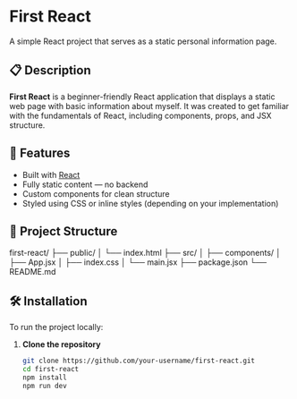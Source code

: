 # First React

A simple React project that serves as a static personal information page.

## 📋 Description

**First React** is a beginner-friendly React application that displays a static web page with basic information about myself. It was created to get familiar with the fundamentals of React, including components, props, and JSX structure.

## 🚀 Features

- Built with [React](https://reactjs.org/)
- Fully static content — no backend
- Custom components for clean structure
- Styled using CSS or inline styles (depending on your implementation)

## 📁 Project Structure

first-react/
├── public/
│ └── index.html
├── src/
│ ├── components/
│ ├── App.jsx
│ ├── index.css
│ └── main.jsx
├── package.json
└── README.md

## 🛠️ Installation

To run the project locally:

1. **Clone the repository**  
   ```bash
   git clone https://github.com/your-username/first-react.git
   cd first-react
   npm install
   npm run dev